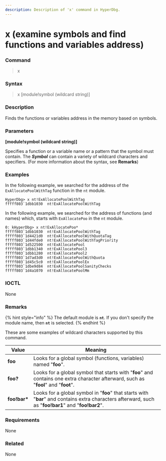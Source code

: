 ```yaml
---
description: Description of 'x' command in HyperDbg.
---
```


# x (examine symbols and find functions and variables address)

### Command

> x

### Syntax

> x \[module!symbol (wildcard string)]

### Description

Finds the functions or variables address in the memory based on symbols.

### Parameters

**\[module!symbol (wildcard string)]**

Specifies a function or a variable name or a pattern that the symbol must contain. The _**Symbol**_ can contain a variety of wildcard characters and specifiers. (For more information about the syntax, see **Remarks**)

### Examples

In the following example, we searched for the address of the `ExAllocatePoolWithTag` function in the `nt` module.

```
HyperDbg> x nt!ExAllocatePoolWithTag
fffff803`1dbb1030  nt!ExAllocatePoolWithTag
```

In the following example, we searched for the address of functions (and names) which, starts with `ExAllocatePoo` in the `nt` module.

```
0: kHyperDbg> x nt!ExAllocatePoo*
fffff803`1dbb1030  nt!ExAllocatePoolWithTag
fffff803`1d4421d0  nt!ExAllocatePoolWithQuotaTag
fffff803`1d44fde0  nt!ExAllocatePoolWithTagPriority
fffff803`1d522500  nt!ExAllocatePool
fffff803`1dbb1340  nt!ExAllocatePool3
fffff803`1dbb1280  nt!ExAllocatePool2
fffff803`1d7ad3d0  nt!ExAllocatePoolWithQuota
fffff803`1d45c5c0  nt!ExAllocatePoolEx
fffff803`1dbe9d84  nt!ExAllocatePoolSanityChecks
fffff803`1d4a1070  nt!ExAllocatePoolMm
```

### IOCTL

None

### Remarks

{% hint style="info" %}
The default module is **`nt`**. If you don't specify the module name, then **`nt`** is selected.
{% endhint %}

These are some examples of wildcard characters supported by this command.

| Value         | Meaning                                                                                                                                               |
| ------------- | ----------------------------------------------------------------------------------------------------------------------------------------------------- |
| **foo**       | Looks for a global symbol (functions, variables) named "**foo**".                                                                                     |
| **foo?**      | Looks for a global symbol that starts with "**foo**" and contains one extra character afterward, such as "**fool**" and "**foot**".                   |
| **foo!bar\*** | Looks for a global symbol in "**foo**" that starts with "**bar**" and contains extra characters afterward, such as "**foo!bar1**" and "**foo!bar2**". |

### Requirements

None

### Related

None
